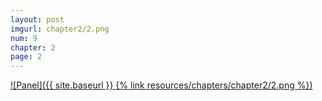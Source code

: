 ```yaml
---
layout: post
imgurl: chapter2/2.png
num: 9
chapter: 2
page: 2
---
```


[![Panel]({{ site.baseurl }} {% link resources/chapters/chapter2/2.png %})]({{page.previous.url}}#panel)